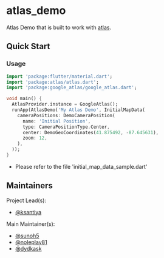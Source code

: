 # atlas_demo

Atlas Demo that is built to work with [atlas](https://pub.dev/packages/atlas).

## Quick Start

### Usage

```dart
import 'package:flutter/material.dart';
import 'package:atlas/atlas.dart';
import 'package:google_atlas/google_atlas.dart';

void main() {
  AtlasProvider.instance = GoogleAtlas();
  runApp(AtlasDemo('My Atlas Demo', InitialMapData(
    cameraPositions: DemoCameraPosition(
      name: 'Initial Position',
      type: CameraPositionType.Center,
      center: DemoGeoCoordinates(41.875492, -87.645631),
      zoom: 12,
    ),
  ));
}
```
- Please refer to the file 'initial_map_data_sample.dart'

## Maintainers

Project Lead(s):

- [@ksantiya](https://github.com/ksantiya)

Main Maintainer(s):

- [@sunoh5](https://github.com/sunoh5)
- [@noleplay81](https://github.com/noleplay81)
- [@dydkask](https://github.com/dydkask)
